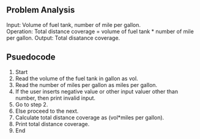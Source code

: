 ## Problem Analysis
Input: Volume of fuel tank, number of mile per gallon.  
Operation: Total distance coverage = volume of fuel tank * number of mile per gallon.
Output: Total disatance coverage.
## Psuedocode
1.	Start 
2.	Read the volume of the fuel tank in gallon as vol.
3.	Read the number of miles per gallon as miles per gallon.
4.	If the user inserts negative value or other input valuer other than number, then print invalid input. 
5.	Go to step 2.
6.	Else proceed to the next.
7.	Calculate total distance coverage as (vol*miles per gallon).
8.	Print total distance coverage.
9.	End


